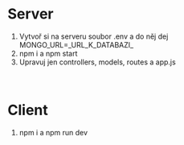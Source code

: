 <h1>Server</h1>
<ol>
    <li>Vytvoř si na serveru soubor .env a do něj dej MONGO_URL=_URL_K_DATABAZI_</li>
    <li>npm i a npm start</li>
    <li>Upravuj jen controllers, models, routes a app.js</li>
</ol>
<br/>
<h1>Client</h1>
<ol>
    <li>npm i a npm run dev</li>
</ol>